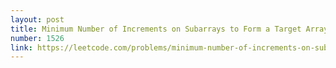 ```yaml
---
layout: post
title: Minimum Number of Increments on Subarrays to Form a Target Array
number: 1526
link: https://leetcode.com/problems/minimum-number-of-increments-on-subarrays-to-form-a-target-array
---
```

